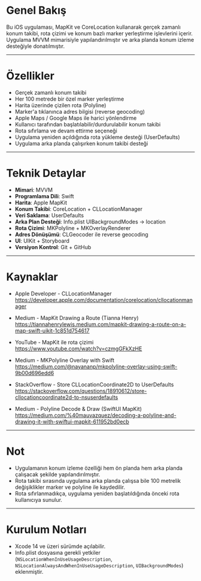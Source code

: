 # Genel Bakış

Bu iOS uygulaması, MapKit ve CoreLocation kullanarak gerçek zamanlı konum takibi, rota çizimi ve konum bazlı marker yerleştirme işlevlerini içerir. Uygulama MVVM mimarisiyle yapılandırılmıştır ve arka planda konum izleme desteğiyle donatılmıştır.

---

# Özellikler

- Gerçek zamanlı konum takibi
- Her 100 metrede bir özel marker yerleştirme
- Harita üzerinde çizilen rota (Polyline)
- Marker'a tıklanınca adres bilgisi (reverse geocoding)
- Apple Maps / Google Maps ile harici yönlendirme
- Kullanıcı tarafından başlatılabilir/durdurulabilir konum takibi
- Rota sıfırlama ve devam ettirme seçeneği
- Uygulama yeniden açıldığında rota yükleme desteği (UserDefaults)
- Uygulama arka planda çalışırken konum takibi desteği

---

# Teknik Detaylar

- **Mimari**: MVVM
- **Programlama Dili**: Swift
- **Harita**: Apple MapKit
- **Konum Takibi**: CoreLocation + CLLocationManager
- **Veri Saklama**: UserDefaults
- **Arka Plan Desteği**: Info.plist UIBackgroundModes → location
- **Rota Çizimi**: MKPolyline + MKOverlayRenderer
- **Adres Dönüşümü**: CLGeocoder ile reverse geocoding
- **UI**: UIKit + Storyboard
- **Versiyon Kontrol**: Git + GitHub

---

# Kaynaklar

- Apple Developer - CLLocationManager  
  https://developer.apple.com/documentation/corelocation/cllocationmanager

- Medium - MapKit Drawing a Route (Tianna Henry)  
  https://tiannahenrylewis.medium.com/mapkit-drawing-a-route-on-a-map-swift-uikit-1c851d754617

- YouTube - MapKit ile rota çizimi  
  https://www.youtube.com/watch?v=czmgGFkXzHE

- Medium - MKPolyline Overlay with Swift  
  https://medium.com/@nayananp/mkpolyline-overlay-using-swift-9b00d696edd6

- StackOverflow - Store CLLocationCoordinate2D to UserDefaults  
  https://stackoverflow.com/questions/18910612/store-cllocationcoordinate2d-to-nsuserdefaults

- Medium - Polyline Decode & Draw (SwiftUI MapKit)  
  https://medium.com/%40mauvazquez/decoding-a-polyline-and-drawing-it-with-swiftui-mapkit-611952bd0ecb

---

# Not

- Uygulamanın konum izleme özelliği hem ön planda hem arka planda çalışacak şekilde yapılandırılmıştır.
- Rota takibi sırasında uygulama arka planda çalışsa bile 100 metrelik değişiklikler marker ve polyline ile kaydedilir.
- Rota sıfırlanmadıkça, uygulama yeniden başlatıldığında önceki rota kullanıcıya sunulur.

---

# Kurulum Notları

- Xcode 14 ve üzeri sürümde açılabilir.
- Info.plist dosyasına gerekli yetkiler (`NSLocationWhenInUseUsageDescription`, `NSLocationAlwaysAndWhenInUseUsageDescription`, `UIBackgroundModes`) eklenmiştir.
